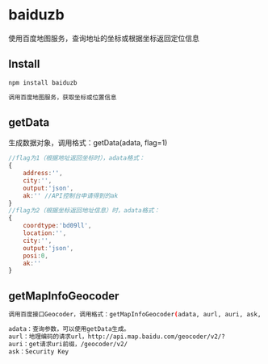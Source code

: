 # baiduzb
使用百度地图服务，查询地址的坐标或根据坐标返回定位信息

## Install
```bash
npm install baiduzb

调用百度地图服务，获取坐标或位置信息
```

## getData
生成数据对象，调用格式：getData(adata, flag=1)

```javascript
//flag为1（根据地址返回坐标时），adata格式：
{
    address:'',
    city:'',
    output:'json',
    ak:'' //API控制台申请得到的ak
}
//flag为2（根据坐标返回地址信息）时，adata格式：
{
    coordtype:'bd09ll',
    location:'',
    city:'',
    output:'json',
    posi:0,
    ak:''
}
```

## getMapInfoGeocoder
```bash
调用百度接口Geocoder，调用格式：getMapInfoGeocoder(adata, aurl, auri, ask, callback)

adata：查询参数，可以使用getData生成。
aurl：地理编码的请求url，http://api.map.baidu.com/geocoder/v2/?
auri：get请求uri前缀，/geocoder/v2/
ask：Security Key
```
